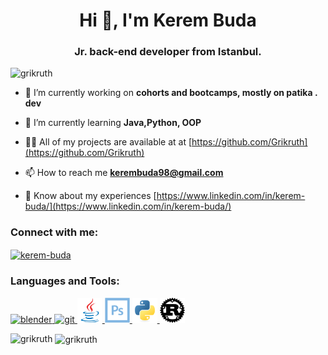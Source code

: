 <h1 align="center">Hi 👋, I'm Kerem Buda</h1>
<h3 align="center">Jr. back-end developer from Istanbul.</h3>

<p align="left"> <img src="https://komarev.com/ghpvc/?username=grikruth&label=Profile%20views&color=0e75b6&style=flat" alt="grikruth" /> </p>


- 🔭 I’m currently working on **cohorts and bootcamps, mostly on patika . dev**

- 🌱 I’m currently learning **Java,Python, OOP**

- 👨‍💻 All of my projects are available at at [https://github.com/Grikruth](https://github.com/Grikruth)

- 📫 How to reach me **kerembuda98@gmail.com**

- 📄 Know about my experiences [https://www.linkedin.com/in/kerem-buda/](https://www.linkedin.com/in/kerem-buda/)

<h3 align="left">Connect with me:</h3>
<p align="left">
<a href="https://linkedin.com/in/kerem-buda" target="blank"><img align="center" src="https://raw.githubusercontent.com/rahuldkjain/github-profile-readme-generator/master/src/images/icons/Social/linked-in-alt.svg" alt="kerem-buda" height="30" width="40" /></a>
</p>

<h3 align="left">Languages and Tools:</h3>
<p align="left"> <a href="https://www.blender.org/" target="_blank" rel="noreferrer"> <img src="https://download.blender.org/branding/community/blender_community_badge_white.svg" alt="blender" width="40" height="40"/> </a> <a href="https://git-scm.com/" target="_blank" rel="noreferrer"> <img src="https://www.vectorlogo.zone/logos/git-scm/git-scm-icon.svg" alt="git" width="40" height="40"/> </a> <a href="https://www.java.com" target="_blank" rel="noreferrer"> <img src="https://raw.githubusercontent.com/devicons/devicon/master/icons/java/java-original.svg" alt="java" width="40" height="40"/> </a> <a href="https://www.photoshop.com/en" target="_blank" rel="noreferrer"> <img src="https://raw.githubusercontent.com/devicons/devicon/master/icons/photoshop/photoshop-line.svg" alt="photoshop" width="40" height="40"/> </a> <a href="https://www.python.org" target="_blank" rel="noreferrer"> <img src="https://raw.githubusercontent.com/devicons/devicon/master/icons/python/python-original.svg" alt="python" width="40" height="40"/> </a> <a href="https://www.rust-lang.org" target="_blank" rel="noreferrer"> <img src="https://raw.githubusercontent.com/devicons/devicon/master/icons/rust/rust-plain.svg" alt="rust" width="40" height="40"/> </a> </p>

<p><img align="left" src="https://github-readme-stats.vercel.app/api/top-langs?username=grikruth&show_icons=true&locale=en&layout=compact" alt="grikruth" /></p>

<p>&nbsp;<img align="center" src="https://github-readme-stats.vercel.app/api?username=grikruth&show_icons=true&theme=dark&locale=en" alt="grikruth" /></p>

